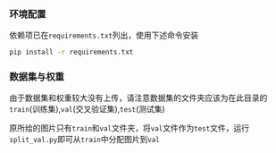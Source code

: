 ### 环境配置
依赖项已在`requirements.txt`列出，使用下述命令安装
```bash
pip install -r requirements.txt
```

### 数据集与权重
由于数据集和权重较大没有上传，请注意数据集的文件夹应该为在此目录的`train`(训练集),`val`(交叉验证集),`test`(测试集)

原所给的图片只有`train`和`val`文件夹，将`val`文件作为`test`文件，运行`split_val.py`即可从`train`中分配图片到`val`

